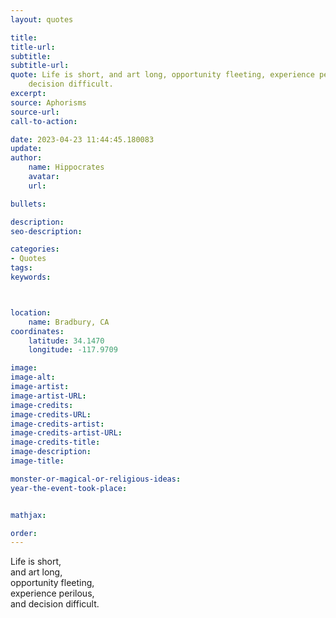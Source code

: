 ```yaml
---
layout: quotes

title:
title-url:
subtitle:
subtitle-url:
quote: Life is short, and art long, opportunity fleeting, experience perilous, and
    decision difficult.
excerpt:
source: Aphorisms
source-url:
call-to-action:

date: 2023-04-23 11:44:45.180083
update:
author:
    name: Hippocrates
    avatar:
    url:

bullets:

description:
seo-description:

categories:
- Quotes
tags:
keywords:



location:
    name: Bradbury, CA
coordinates:
    latitude: 34.1470
    longitude: -117.9709

image:
image-alt:
image-artist:
image-artist-URL:
image-credits:
image-credits-URL:
image-credits-artist:
image-credits-artist-URL:
image-credits-title:
image-description:
image-title:

monster-or-magical-or-religious-ideas:
year-the-event-took-place:


mathjax:

order:
---
```

Life is short,\
and art long,\
opportunity fleeting,\
experience perilous,\
and decision difficult.
